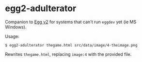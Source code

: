 # egg2-adulterator

Companion to [Egg v2](https://github.com/aksommerville/egg2) for systems that can't run `eggdev` yet (ie MS Windows).

Usage:
```
$ egg2-adulterator thegame.html src/data/image/4-theimage.png
```

Rewrites `thegame.html`, replacing `image:4` with the provided file.
